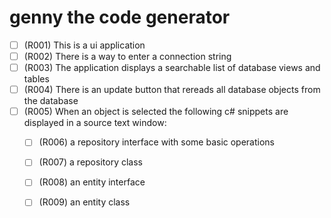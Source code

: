 # genny the code generator

- [ ] (R001) This is a ui application
- [ ] (R002) There is a way to enter a connection string
- [ ] (R003) The application displays a searchable list of database views and tables
- [ ] (R004) There is an update button that rereads all database objects from the database
- [ ] (R005) When an object is selected the following c# snippets are displayed in a source text window:
  - [ ] (R006) a repository interface with some basic operations
  - [ ] (R007) a repository class
  - [ ] (R008) an entity interface
  - [ ] (R009) an entity class
  